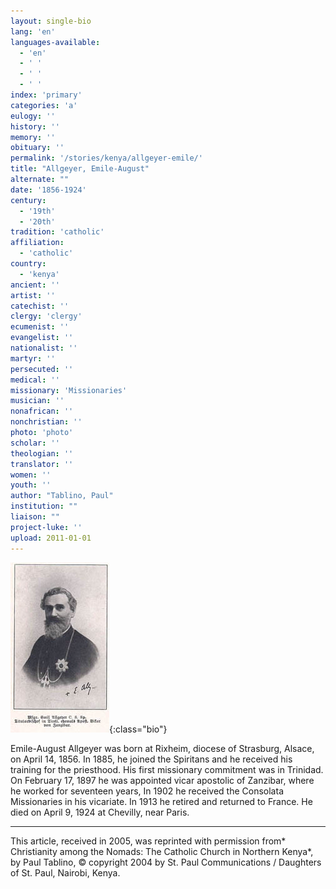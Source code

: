 ```yaml
---
layout: single-bio
lang: 'en'
languages-available:
  - 'en'
  - ' '
  - ' '
  - ' '
index: 'primary'
categories: 'a'
eulogy: ''
history: ''
memory: ''
obituary: ''
permalink: '/stories/kenya/allgeyer-emile/'
title: "Allgeyer, Emile-August"
alternate: ""
date: '1856-1924'
century:
  - '19th'
  - '20th'
tradition: 'catholic'
affiliation:
  - 'catholic'
country:
  - 'kenya'
ancient: ''
artist: ''
catechist: ''
clergy: 'clergy'
ecumenist: ''
evangelist: ''
nationalist: ''
martyr: ''
persecuted: ''
medical: ''
missionary: 'Missionaries'
musician: ''
nonafrican: ''
nonchristian: ''
photo: 'photo'
scholar: ''
theologian: ''
translator: ''
women: ''
youth: ''
author: "Tablino, Paul"
institution: ""
liaison: ""
project-luke: ''
upload: 2011-01-01
---
```


![Emile Allgeyer](/images/bio-pics/kenya/allgeyer-emile/Emil_Allgeyer.jpg){:class="bio"}

Emile-August Allgeyer was born at Rixheim, diocese of Strasburg, Alsace, on April 14, 1856. In 1885, he joined the Spiritans and he received his training for the priesthood. His first missionary commitment was in Trinidad. On February 17, 1897 he was appointed vicar apostolic of Zanzibar, where he worked for seventeen years, In 1902 he received the Consolata Missionaries in his vicariate. In 1913 he retired and returned to France. He died on April 9, 1924 at Chevilly, near Paris.



---

This article, received in 2005, was reprinted with permission from* Christianity among the Nomads: The Catholic Church in Northern Kenya*, by Paul Tablino, © copyright 2004 by St. Paul Communications / Daughters of St. Paul, Nairobi, Kenya.
